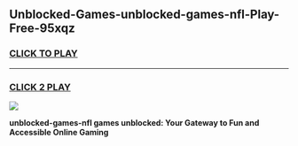 
## Unblocked-Games-unblocked-games-nfl-Play-Free-95xqz
<h3>
<a href="https://premium76.site?title=unblocked-games-nfl&ref=23A">CLICK TO PLAY</a></h3>
<hr>

<h3>
<a href="https://premium76.site?title=unblocked-games-nfl&ref=23A">CLICK 2 PLAY</a>
  
</h3>

<a href="https://premium76.site?title=unblocked-games-nfl&ref=23A"><img src="https://clearcache.store/games.png"></a>


**unblocked-games-nfl games unblocked: Your Gateway to Fun and Accessible Online Gaming**
